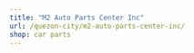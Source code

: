 ```yaml
---
title: "M2 Auto Parts Center Inc"
url: /quezon-city/m2-auto-parts-center-inc/
shop: car parts
---
```

